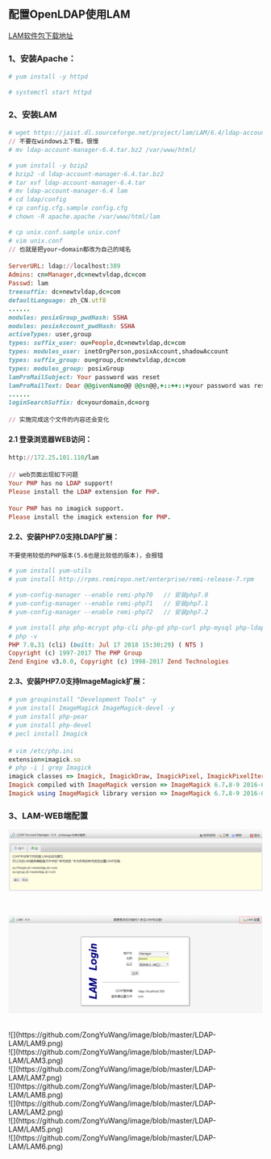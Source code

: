 ## 配置OpenLDAP使用LAM

[LAM软件包下载地址](https://www.ldap-account-manager.org/lamcms/)

### 1、安装Apache：
```ruby
# yum install -y httpd 
```

```ruby
# systemctl start httpd
```


### 2、安装LAM
```ruby
# wget https://jaist.dl.sourceforge.net/project/lam/LAM/6.4/ldap-account-manager-6.4.tar.bz2
// 不要在windows上下载，很慢
# mv ldap-account-manager-6.4.tar.bz2 /var/www/html/
```
```ruby
# yum install -y bzip2
# bzip2 -d ldap-account-manager-6.4.tar.bz2 
# tar xvf ldap-account-manager-6.4.tar
# mv ldap-account-manager-6.4 lam
# cd ldap/config
# cp config.cfg.sample config.cfg
# chown -R apache.apache /var/www/html/lam
```

```ruby
# cp unix.conf.sample unix.conf
# vim unix.conf
// 也就是把your-domain都改为自己的域名

ServerURL: ldap://localhost:389
Admins: cn=Manager,dc=newtvldap,dc=com
Passwd: lam
treesuffix: dc=newtvldap,dc=com
defaultLanguage: zh_CN.utf8
......
modules: posixGroup_pwdHash: SSHA
modules: posixAccount_pwdHash: SSHA
activeTypes: user,group
types: suffix_user: ou=People,dc=newtvldap,dc=com
types: modules_user: inetOrgPerson,posixAccount,shadowAccount
types: suffix_group: ou=group,dc=newtvldap,dc=com
types: modules_group: posixGroup
lamProMailSubject: Your password was reset
lamProMailText: Dear @@givenName@@ @@sn@@,+::++::+your password was reset to: @@newPassword@@+::++::++::+Best regards+::++::+deskside support+::+
......
loginSearchSuffix: dc=yourdomain,dc=org

// 实施完成这个文件的内容还会变化
```

#### 2.1 登录浏览器WEB访问：
```ruby
http://172.25.101.110/lam

// web页面出现如下问题
Your PHP has no LDAP support!
Please install the LDAP extension for PHP.

Your PHP has no imagick support.
Please install the imagick extension for PHP.

```

#### 2.2、安装PHP7.0支持LDAP扩展：
`不要使用较低的PHP版本(5.6也是比较低的版本)，会报错`

```ruby
# yum install yum-utils
# yum install http://rpms.remirepo.net/enterprise/remi-release-7.rpm
```
```ruby
# yum-config-manager --enable remi-php70   // 安装php7.0
# yum-config-manager --enable remi-php71   // 安装php7.1
# yum-config-manager --enable remi-php72   // 安装php7.2
```
```ruby
# yum install php php-mcrypt php-cli php-gd php-curl php-mysql php-ldap php-zip php-fileinfo
# php -v
PHP 7.0.31 (cli) (built: Jul 17 2018 15:30:29) ( NTS )
Copyright (c) 1997-2017 The PHP Group
Zend Engine v3.0.0, Copyright (c) 1998-2017 Zend Technologies

```

#### 2.3、安装PHP7.0支持ImageMagick扩展：
```ruby
# yum groupinstall "Development Tools" -y
# yum install ImageMagick ImageMagick-devel -y
# yum install php-pear
# yum install php-devel
# pecl install Imagick

# vim /etc/php.ini
extension=imagick.so
# php -i | grep Imagick
imagick classes => Imagick, ImagickDraw, ImagickPixel, ImagickPixelIterator
Imagick compiled with ImageMagick version => ImageMagick 6.7.8-9 2016-06-16 Q16 http://www.imagemagick.org
Imagick using ImageMagick library version => ImageMagick 6.7.8-9 2016-06-16 Q16 http://www.imagemagick.org
```

### 3、LAM-WEB端配置

![](https://github.com/ZongYuWang/image/blob/master/LDAP-LAM/LAM1.png)

</br>

![](https://github.com/ZongYuWang/image/blob/master/LDAP-LAM/LAM4.png)


</br>
![](https://github.com/ZongYuWang/image/blob/master/LDAP-LAM/LAM9.png)

</br>
![](https://github.com/ZongYuWang/image/blob/master/LDAP-LAM/LAM3.png)

</br>
![](https://github.com/ZongYuWang/image/blob/master/LDAP-LAM/LAM7.png)

</br>
![](https://github.com/ZongYuWang/image/blob/master/LDAP-LAM/LAM8.png)

</br>
![](https://github.com/ZongYuWang/image/blob/master/LDAP-LAM/LAM2.png)

</br>
![](https://github.com/ZongYuWang/image/blob/master/LDAP-LAM/LAM5.png)

</br>
![](https://github.com/ZongYuWang/image/blob/master/LDAP-LAM/LAM6.png)

